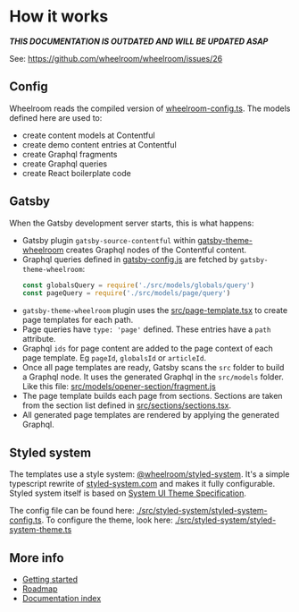 # How it works

***THIS DOCUMENTATION IS OUTDATED AND WILL BE UPDATED ASAP***

See: https://github.com/wheelroom/wheelroom/issues/26

## Config

Wheelroom reads the compiled version of
[wheelroom-config.ts](../src/config/wheelroom-config.ts). The models defined
here are used to:

- create content models at Contentful
- create demo content entries at Contentful
- create Graphql fragments
- create Graphql queries
- create React boilerplate code

## Gatsby

When the Gatsby development server starts, this is what happens:

- Gatsby plugin `gatsby-source-contentful` within
  [gatsby-theme-wheelroom](https://www.npmjs.com/package/gatsby-theme-wheelroom)
  creates Graphql nodes of the Contentful content.
- Graphql queries defined in [gatsby-config.js](../gatsby-config.js) are fetched
  by `gatsby-theme-wheelroom`:
  ```javascript
  const globalsQuery = require('./src/models/globals/query')
  const pageQuery = require('./src/models/page/query')
  ```
- `gatsby-theme-wheelroom` plugin uses the
  [src/page-template.tsx](../src/page-template.tsx) to create page templates for
  each path.
- Page queries have `type: 'page'` defined. These entries have a `path`
  attribute.
- Graphql `ids` for page content are added to the page context of each page
  template. Eg `pageId`, `globalsId` or `articleId`.
- Once all page templates are ready, Gatsby scans the `src` folder to build a
  Graphql node. It uses the generated Graphql in the `src/models` folder. Like
  this file:
  [src/models/opener-section/fragment.js](../src/models/opener-section/fragment.js)
- The page template builds each page from sections. Sections are taken from the
  section list defined in
  [src/sections/sections.tsx](../src/sections/sections.tsx).
- All generated page templates are rendered by applying the generated Graphql.

## Styled system

The templates use a style system:
[@wheelroom/styled-system](https://www.npmjs.com/package/@wheelroom/styled-system).
It's a simple typescript rewrite of
[styled-system.com](https://styled-system.com) and makes it fully configurable.
Styled system itself is based on [System UI Theme
Specification](https://system-ui.com/theme/).

The config file can be found here:
[./src/styled-system/styled-system-config.ts](../src/wheelroom/styled-system/styled-system-config.ts).
To configure the theme, look here:
[./src/styled-system/styled-system-theme.ts](../src/wheelroom/styled-system/styled-system-theme.ts)

## More info

- [Getting started](./getting-started.md)
- [Roadmap](./roadmap.md)
- [Documentation index](./README.md)
